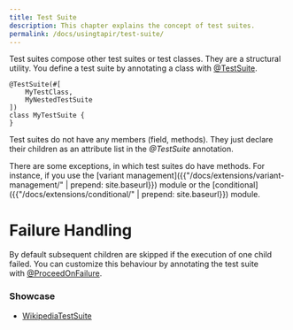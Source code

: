 ```yaml
---
title: Test Suite
description: This chapter explains the concept of test suites.
permalink: /docs/usingtapir/test-suite/
---
```


Test suites compose other test suites or test classes. They are a
structural utility. You define a test suite by annotating a class
with [@TestSuite](https://www.javadoc.io/page/de.bmiag.tapir/tapir/latest/de/bmiag/tapir/execution/annotations/suite/TestSuite.html).

``` xtend
@TestSuite(#[
    MyTestClass,
    MyNestedTestSuite
])
class MyTestSuite {
}
```

Test suites do not have any members (field, methods). They just declare
their children as an attribute list in the *@TestSuite* annotation.

There are some exceptions, in which test suites do have methods. For
instance, if you use the [variant management]({{"/docs/extensions/variant-management/" | prepend: site.baseurl}}) module
or the [conditional]({{"/docs/extensions/conditional/" | prepend: site.baseurl}}) module.


# Failure Handling

By default subsequent children are skipped if the execution of one child
failed. You can customize this behaviour by annotating the test suite
with [@ProceedOnFailure](https://www.javadoc.io/page/de.bmiag.tapir/tapir/latest/de/bmiag/tapir/execution/annotations/behaviour/ProceedOnFailure.html).

<div class="panel panel-info">
  <div class="panel-heading">
    <h3 class="panel-title"><i class="fa fa-external-link" aria-hidden="true"></i> Showcase</h3>
  </div>
  <div class="panel-body">
  <ul>
    <li>
        <a href="https://github.com/tapir-test/tapir-showcase/blob/master/wikipedia/src/test/java/de/bmiag/tapir/showcase/wikipedia/test/WikipediaTestSuite.xtend">WikipediaTestSuite</a>
    </li>
  </ul>
  </div>
</div>
